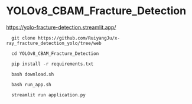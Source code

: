 # YOLOv8_CBAM_Fracture_Detection

https://yolo-fracture-detection.streamlit.app/

```
  git clone https://github.com/RuiyangJu/x-ray_fracture_detection_yolo/tree/web
```

```
  cd YOLOv8_CBAM_Fracture_Detection
```

```
  pip install -r requirements.txt
```

```
  bash download.sh
```

```
  bash run_app.sh
```

```
  streamlit run application.py
```
